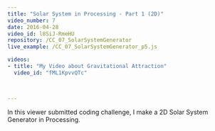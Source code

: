 ```yaml
---
title: "Solar System in Processing - Part 1 (2D)"
video_number: 7
date: 2016-04-28
video_id: l8SiJ-RmeHU
repository: /CC_07_SolarSystemGenerator
live_example: /CC_07_SolarSystemGenerator_p5.js

videos:
- title: "My Video about Gravitational Attraction"
  video_id: "fML1KpvvQTc"


  
---
```


In this viewer submitted coding challenge, I make a 2D Solar System Generator in Processing. 

